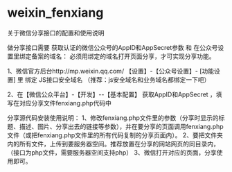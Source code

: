 # weixin_fenxiang
关于微信分享接口的配置和使用说明

做分享接口需要 获取认证的微信公众号的AppID和AppSecret参数  和  在公众号设置里绑定备案的域名：
必须用绑定的域名打开页面分享，才可实现分享功能。

1、微信官方后台http://mp.weixin.qq.com/ 【设置】-【公众号设置】- [功能设置] 里 绑定 JS接口安全域名
（推荐：js安全域名和业务域名都绑定一下吧）

2、在【微信公众平台】-【开发】--【基本配置】 
获取AppID和AppSecret  ，填写在对应分享文件fenxiang.php代码中




分享源代码安装使用说明：
1、修改fenxiang.php文件里的参数（分享时显示的标题、描述、图片、分享出去的链接等参数），并在要分享的页面调用fenxiang.php文件（或把fenxiang.php文件里的所有代码复制的分享页面内）。
2、要把文件夹内的所有文件，上传到要服务器空间。推荐放置在分享的网站网页的同目录内，（接口为php文件，需要服务器空间支持php）
3、微信打开对应的页面，分享使用即可。

